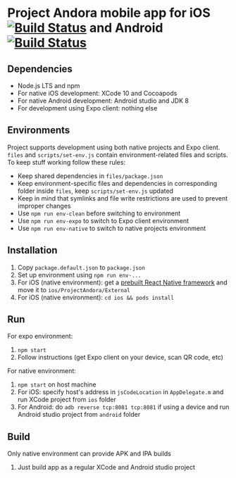 # Project Andora mobile app for iOS [![Build Status](https://app.bitrise.io/app/0c81bf9ad1708a47/status.svg?token=P9_svjWems1P03RDhb1Dog&branch=master)](https://app.bitrise.io/app/0c81bf9ad1708a47) and Android [![Build Status](https://app.bitrise.io/app/13d5f1a7b9c80f01/status.svg?token=nv4q_XvjmXuWbmzFaJ-9yA&branch=master)](https://app.bitrise.io/app/13d5f1a7b9c80f01)

## Dependencies

* Node.js LTS and npm
* For native iOS development: XCode 10 and Cocoapods
* For native Android development: Android studio and JDK 8
* For development using Expo client: nothing else

## Environments

Project supports development using both native projects and Expo client. `files` and `scripts/set-env.js` contain environment-related files and scripts. To keep stuff working follow these rules:
* Keep shared dependencies in `files/package.json`
* Keep environment-specific files and dependencies in corresponding folder inside `files`, keep `scripts/set-env.js` updated
* Keep in mind that symlinks and file write restrictions are used to prevent improper changes
* Use `npm run env-clean` before switching to environment
* Use `npm run env-expo` to switch to Expo client environment
* Use `npm run env-native` to switch to native projects environment

## Installation

1. Copy `package.default.json` to `package.json`
2. Set up environment using `npm run env-...`
3. For iOS (native environment): get a [prebuilt React Native framework](https://github.com/ProjectAndora/react-native-prebuild) and move it to `ios/ProjectAndora/External`
3. For iOS (native environment): `cd ios && pods install`

## Run

For expo environment:
1. `npm start`
2. Follow instructions (get Expo client on your device, scan QR code, etc)

For native environment:
1. `npm start` on host machine
2. For iOS: specify host's address in `jsCodeLocation` in `AppDelegate.m` and run XCode project from `ios` folder
3. For Android: do `adb reverse tcp:8081 tcp:8081` if using a device and run Android studio project from `android` folder

## Build

Only native environment can provide APK and IPA builds
1. Just build app as a regular XCode and Android studio project